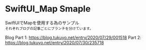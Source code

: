 # SwiftUI_Map Smaple

SwiftUIでMapを使用する為のサンプル  
<small>それぞれブログの記事ごとにブランチを分けています。</small>

Blog
Part 1: https://blog.tukuyo.net/entry/2020/07/29/001518
Part 2: https://blog.tukuyo.net/entry/2020/07/30/235718
 
